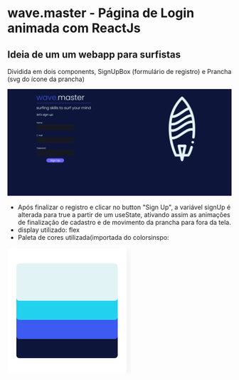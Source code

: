 # wave.master - Página de Login animada com ReactJs
## Ideia de um um webapp para surfistas

Dividida em dois components, SignUpBox (formulário de registro) e Prancha (svg do ícone da prancha)

![](finalscreen.png)

- Após finalizar o registro e clicar no button "Sign Up", a variável signUp é alterada para true a partir de um useState, ativando assim as animações de finalização de cadastro e de movimento da prancha para fora da tela.
- display utilizado: flex
- Paleta de cores utilizada(importada do colorsinspo:

![](colorpallet.png)
